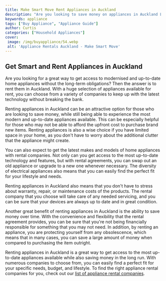 ```yaml
---
title: Make Smart Move Rent Appliances in Auckland
description: "Are you looking to save money on appliances in Auckland Learn more about smart moves you can make to rent appliances rather than buy them Get the best of both convenience and budget-friendly options in this blog post"
keywords: appliance
tags: ["Buy Appliance", "Appliance Guide"]
author: Curtis
categories: ["Household Appliances"]
cover: 
 image: /img/buyappliance/54.webp
 alt: 'Appliance Rentals Auckland - Make Smart Move'
---
```

## Get Smart and Rent Appliances in Auckland
Are you looking for a great way to get access to modernised and up-to-date home appliances without the long-term obligations? Then the answer is to rent them in Auckland. With a huge selection of appliances available for rent, you can choose from a variety of companies to keep up with the latest technology without breaking the bank. 

Renting appliances in Auckland can be an attractive option for those who are looking to save money, while still being able to experience the most modern and up-to-date appliances available. This can be especially helpful for those who may not be able to afford the upfront cost to purchase brand new items. Renting appliances is also a wise choice if you have limited space in your home, as you don't have to worry about the additional clutter that the appliance might create. 

You can also expect to get the latest makes and models of home appliances with rental companies. Not only can you get access to the most up-to-date technology and features, but with rental agreements, you can swap out an old appliance or upgrade to a new one whenever necessary. The diversity of electrical appliances also means that you can easily find the perfect fit for your lifestyle and needs. 

Renting appliances in Auckland also means that you don't have to stress about warranty, repair, or maintenance costs of the products. The rental company that you choose will take care of any needed servicing, and you can be sure that your devices are always up to date and in great condition. 

Another great benefit of renting appliances in Auckland is the ability to save money over time. With the convenience and flexibility that the rental agreement provides, you can be sure that you're not being financially responsible for something that you may not need. In addition, by renting an appliance, you are protecting yourself from any obsolescence, which means that in many cases, you can save a large amount of money when compared to purchasing the item outright. 

Renting appliances in Auckland is a great way to get access to the most up-to-date appliances available while also saving money in the long run. With numerous companies to choose from, you can easily find a perfect fit for your specific needs, budget, and lifestyle. To find the right appliance rental companies for you, check out our [list of appliance rental companies](./pages/appliance-rental).
